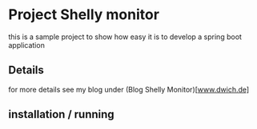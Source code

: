 # Project Shelly monitor
this is a sample project to show how easy it is to develop a spring boot application

## Details
for more details see my blog under (Blog Shelly Monitor)[www.dwich.de]

## installation / running

